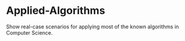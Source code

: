 # Applied-Algorithms
Show real-case scenarios for applying most of the known algorithms in Computer Science.
